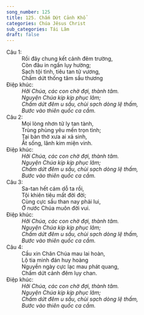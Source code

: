 ```yaml
---
song_number: 125
title: 125. Chấm Dứt Cảnh Khổ
categories: Chúa Jêsus Christ
sub_categories: Tái Lâm
draft: false
---
```

<dl><dt>Câu 1:</dt><dd data-verse="1"> Rồi đây chung kết cảnh đêm trường, <br/>Còn đâu in ngấn lụy hường; <br/>Sạch tội tình, tiêu tan tử vương, <br/>Chấm dứt thống tâm sầu thương </dd><dt>Điệp khúc:</dt><dd data-chorus="1"><em>Hỡi Chúa, các con chờ đợi, thành tâm. <br/>Nguyện Chúa kíp kíp phục lâm; <br/>Chấm dứt đêm u sầu, chùi sạch dòng lệ thấm, <br/>Bước vào thiên quốc ca cầm. </em></dd><dt>Câu 2:</dt><dd data-verse="2">Mọi lòng nhơn tử ly tan tành, <br/>Trùng phùng yêu mến trọn tình; <br/>Tại bàn thờ xưa ai xả sinh, <br/>Ắt sống, lãnh kim miện vinh. </dd><dt>Điệp khúc:</dt><dd data-chorus="1"><em>Hỡi Chúa, các con chờ đợi, thành tâm. <br/>Nguyện Chúa kíp kíp phục lâm; <br/>Chấm dứt đêm u sầu, chùi sạch dòng lệ thấm, <br/>Bước vào thiên quốc ca cầm. </em></dd><dt>Câu 3:</dt><dd data-verse="3">Sa-tan hết cám dỗ ta rồi, <br/>Tội khiên tiêu mất đời đời; <br/>Cùng cực sầu than nay phải lui, <br/>Ở nước Chúa muôn đời vui. </dd><dt>Điệp khúc:</dt><dd data-chorus="1"><em>Hỡi Chúa, các con chờ đợi, thành tâm. <br/>Nguyện Chúa kíp kíp phục lâm; <br/>Chấm dứt đêm u sầu, chùi sạch dòng lệ thấm, <br/>Bước vào thiên quốc ca cầm. </em></dd><dt>Câu 4:</dt><dd data-verse="4 <br/>">Cầu xin Chân Chúa mau lai hoàn, <br/>Lộ tia minh đán huy hoàng <br/>Nguyền ngày cực lạc mau phát quang, <br/>Chấm dứt cảnh đêm lụy chan. </dd><dt>Điệp khúc:</dt><dd data-chorus="1"><em>Hỡi Chúa, các con chờ đợi, thành tâm. <br/>Nguyện Chúa kíp kíp phục lâm; <br/>Chấm dứt đêm u sầu, chùi sạch dòng lệ thấm, <br/>Bước vào thiên quốc ca cầm. </em></dd></dl>